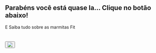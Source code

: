 ## Parabéns você está quase la... Clique no botão abaixo!
E Saiba tudo sobre as marmitas Fit
#
#
<button><a href="#" url="lista_laboratorial.php"><img src="https://mudandoavidapramelhor.com.br/wp-content/uploads/2018/06/Saibamais-botao.png" border="0" /></a></button>
